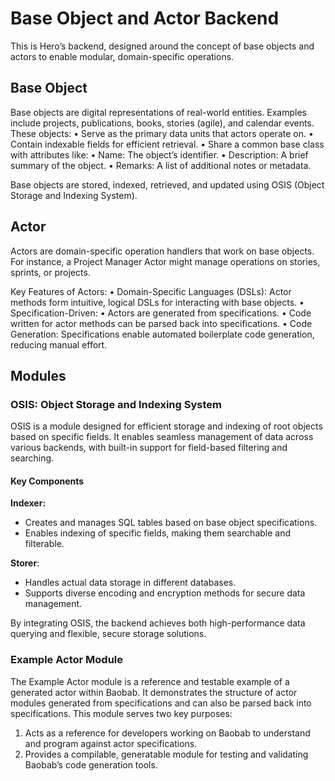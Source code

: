 # Base Object and Actor Backend

This is Hero’s backend, designed around the concept of base objects and actors to enable modular, domain-specific operations.

## Base Object

Base objects are digital representations of real-world entities. Examples include projects, publications, books, stories (agile), and calendar events. These objects:
	•	Serve as the primary data units that actors operate on.
	•	Contain indexable fields for efficient retrieval.
	•	Share a common base class with attributes like:
	•	Name: The object’s identifier.
	•	Description: A brief summary of the object.
	•	Remarks: A list of additional notes or metadata.

Base objects are stored, indexed, retrieved, and updated using OSIS (Object Storage and Indexing System).

## Actor

Actors are domain-specific operation handlers that work on base objects. For instance, a Project Manager Actor might manage operations on stories, sprints, or projects.

Key Features of Actors:
	•	Domain-Specific Languages (DSLs): Actor methods form intuitive, logical DSLs for interacting with base objects.
	•	Specification-Driven:
	•	Actors are generated from specifications.
	•	Code written for actor methods can be parsed back into specifications.
	•	Code Generation: Specifications enable automated boilerplate code generation, reducing manual effort.

## Modules

### OSIS: Object Storage and Indexing System

OSIS is a module designed for efficient storage and indexing of root objects based on specific fields. It enables seamless management of data across various backends, with built-in support for field-based filtering and searching.

#### Key Components

**Indexer:**
* Creates and manages SQL tables based on base object specifications.
* Enables indexing of specific fields, making them searchable and filterable.
  
**Storer**:
* Handles actual data storage in different databases.
* Supports diverse encoding and encryption methods for secure data management.

By integrating OSIS, the backend achieves both high-performance data querying and flexible, secure storage solutions.

### Example Actor Module

The Example Actor module is a reference and testable example of a generated actor within Baobab. It demonstrates the structure of actor modules generated from specifications and can also be parsed back into specifications. This module serves two key purposes:

1.	Acts as a reference for developers working on Baobab to understand and program against actor specifications.
2.	Provides a compilable, generatable module for testing and validating Baobab’s code generation tools.